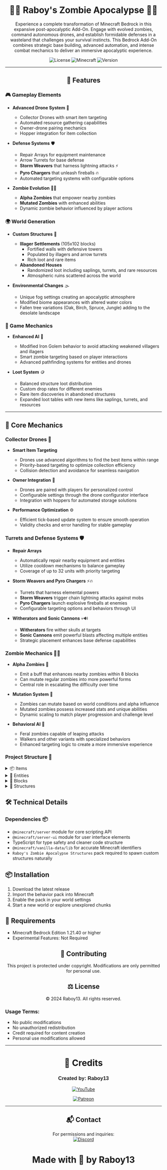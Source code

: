 <div align="center">

# 🧟‍♂️ **Raboy's Zombie Apocalypse** 🧟‍♀️

</div>

<div align="center">

Experience a complete transformation of Minecraft Bedrock in this expansive post-apocalyptic Add-On. Engage with evolved zombies, command autonomous drones, and establish formidable defenses in a wasteland that challenges your survival instincts. This Bedrock Add-On combines strategic base building, advanced automation, and intense combat mechanics to deliver an immersive apocalyptic experience.

![License](https://img.shields.io/badge/license-MIT-blue.svg) ![Minecraft](https://img.shields.io/badge/Minecraft-Bedrock-green.svg) ![Version](https://img.shields.io/badge/version-1.2.3-orange.svg)

---

## 🌟 Features
</div>

### 🎮 Gameplay Elements

- **Advanced Drone System** 🤖
  - Collector Drones with smart item targeting
  - Automated resource gathering capabilities
  - Owner-drone pairing mechanics
  - Hopper integration for item collection

- **Defense Systems** 🛡️
  - Repair Arrays for equipment maintenance
  - Arrow Turrets for base defense
  - **Storm Weavers** that harness lightning attacks ⚡
  - **Pyro Chargers** that unleash fireballs 🔥
  - Automated targeting systems with configurable options

- **Zombie Evolution** 🧟‍♂️
  - **Alpha Zombies** that empower nearby zombies
  - **Mutated Zombies** with enhanced abilities
  - Dynamic zombie behavior influenced by player actions

### 🌍 World Generation

- **Custom Structures** 🏰
  - **Illager Settlements** (105x102 blocks)
    - Fortified walls with defensive towers
    - Populated by illagers and arrow turrets
    - Rich loot and rare items
  - **Abandoned Houses**
    - Randomized loot including saplings, turrets, and rare resources
    - Atmospheric ruins scattered across the world

- **Environmental Changes** 🌫️
  - Unique fog settings creating an apocalyptic atmosphere
  - Modified biome appearances with altered water colors
  - Fallen tree variations (Oak, Birch, Spruce, Jungle) adding to the desolate landscape

### 🎯 Game Mechanics

- **Enhanced AI** 🧠
  - Modified Iron Golem behavior to avoid attacking weakened villagers and illagers
  - Smart zombie targeting based on player interactions
  - Advanced pathfinding systems for entities and drones

- **Loot System** 🪙
  - Balanced structure loot distribution
  - Custom drop rates for different enemies
  - Rare item discoveries in abandoned structures
  - Expanded loot tables with new items like saplings, turrets, and resources

---

## 🔧 Core Mechanics

### Collector Drones 🤖

- **Smart Item Targeting**
  - Drones use advanced algorithms to find the best items within range
  - Priority-based targeting to optimize collection efficiency
  - Collision detection and avoidance for seamless navigation

- **Owner Integration** 🤝
  - Drones are paired with players for personalized control
  - Configurable settings through the drone configurator interface
  - Integration with hoppers for automated storage solutions

- **Performance Optimization** ⚙️
  - Efficient tick-based update system to ensure smooth operation
  - Validity checks and error handling for stable gameplay

### Turrets and Defense Systems 🛡️

- **Repair Arrays**
  - Automatically repair nearby equipment and entities
  - Utilize cooldown mechanisms to balance gameplay
  - Coverage of up to 32 units with priority targeting

- **Storm Weavers and Pyro Chargers** ⚡🔥
  - Turrets that harness elemental powers
  - **Storm Weavers** trigger chain lightning attacks against mobs
  - **Pyro Chargers** launch explosive fireballs at enemies
  - Configurable targeting options and behaviors through UI

- **Witherators and Sonic Cannons** 💀🔊
  - **Witherators** fire wither skulls at targets
  - **Sonic Cannons** emit powerful blasts affecting multiple entities
  - Strategic placement enhances base defense capabilities

### Zombie Mechanics 🧟‍♂️

- **Alpha Zombies** 💪
  - Emit a buff that enhances nearby zombies within 8 blocks
  - Can mutate regular zombies into more powerful forms
  - Central role in escalating the difficulty over time

- **Mutation System** 🔬
  - Zombies can mutate based on world conditions and alpha influence
  - Mutated zombies possess increased stats and unique abilities
  - Dynamic scaling to match player progression and challenge level

- **Behavioral AI** 🧠
  - Feral zombies capable of leaping attacks
  - Walkers and other variants with specialized behaviors
  - Enhanced targeting logic to create a more immersive experience

### Project Structure 📁

<details>
    <summary>📦 Items</summary>

### **Collector Drone Remote** 🎮🔧
- *Description*: A device used to control and configure Collector Drones.
- *Usage*: Allows players to change drone settings and behaviors.

### **Drone Rotor** ⚙️🔄
- *Description*: A vital component for crafting Collector Drones.
- *Usage*: Used in the assembly of drone machinery.

### **Collector Drone Antenna** 📡✨
- *Description*: Enhances the signal reception of Collector Drones.
- *Usage*: Used in the assembly of Collector Drones for better performance.

### **Drone Generator** ⚡🔋
- *Description*: Powers the Collector Drones.
- *Usage*: Combined with other parts to create functional drones.

### **Turret Base** 🏰🔩
- *Description*: The foundational block required to place turrets.
- *Usage*: Must be placed before deploying any turret.

### **Arrow Turret Item** 🏹🎯
- *Description*: A defensive turret that shoots arrows at hostile mobs.
- *Usage*: Place on a Turret Base to activate.

### **Pyro Charger Item** 🔥💥
- *Description*: A turret that launches fireballs at enemies.
- *Usage*: Requires a Turret Base for deployment.

### **Sonic Cannon Item** 🎶🔊
- *Description*: Emits powerful sonic blasts affecting multiple foes.
- *Usage*: Set up on a Turret Base to defend areas.

### **Storm Weaver Item** ⚡🌩️
- *Description*: Turret that harnesses lightning to strike enemies.
- *Usage*: Activated when placed on a Turret Base.

### **Pulsar System Item** 💫🔄
- *Description*: Converts unwanted items into useful resources.
- *Usage*: Processes items within its pulse radius.

### **Repair Array Item** 🛠️🔧
- *Description*: Repairs damaged equipment and entities nearby.
- *Usage*: Place to maintain gear and defenses automatically.

### **Witherator Item** 💀⚔️
- *Description*: Fires wither skulls at zombies.
- *Usage*: Deployed on a Turret Base for advanced defense.

### **Drone Chassis** 🛠️🚁
- *Description*: The main structural component for building Collector Drones.
- *Usage*: Essential part in crafting Collector Drones.

### **Pyro Charger Machine** 🔥🏭
- *Description*: Pre-requisite component for crafting the Pyro Charger turret.
- *Usage*: Crafted first before assembling the final Pyro Charger.

### **Sonic Compressor** 🔊🔄
- *Description*: Core component required to build the Sonic Cannon turret.
- *Usage*: Needed to craft the final Sonic Cannon.

### **Electron Magnifier** ⚡🔍
- *Description*: A vital part for constructing the Storm Weaver turret.
- *Usage*: Used in crafting to enhance electrical energy focus.

### **Electron Channeler** 🔌🌐
- *Description*: Component that channels electrical energy for turrets.
- *Usage*: Required in crafting the Storm Weaver.

### **Emerald Rod** 💎🔗
- *Description*: A specialized rod used in advanced turret crafting.
- *Usage*: Part of the crafting recipe for the Repair Array.

### **Emerald Controller** 💎🕹️
- *Description*: Controls energy flow within certain turrets.
- *Usage*: Used when crafting the Repair Array.

### **Energy Director** ⚡📈
- *Description*: Directs and regulates energy in turret systems.
- *Usage*: Component in assembling the Repair Array.

### **Wither Core** 💀🔋
- *Description*: Essential component for creating the Witherator turret.
- *Usage*: Harnesses wither energy for powerful attacks.

### **Electron Reactor Core** ⚡🌀
- *Description*: Initial form of the reactor core needed for the Storm Weaver.
- *Usage*: Must be activated by lightning to become usable in crafting.

### **Active Electron Reactor Core** ⚡🔥
- *Description*: Activated reactor core for advanced crafting.
- *Usage*: Used to craft the Electron Magnifier after being struck by lightning.

</details>

<details>
    <summary>👾 Entities</summary>

## **Utility**

#### **Collector Drone** 🤖🔄
- *Description*: Autonomous drone that collects items and XP for the player.
- *Behavior*:
    - Smart targeting system for nearby items and XP orbs
    - Pathfinding with collision avoidance and smoothed rotation
    - Automatic capacity management (up to 16 items)
    - Delivery optimization to hoppers or players
- *Mechanics*:
    - Configurable using Collector Drone Remote for follow or collection mode
    - Owner-drone pairing system for security
    - Automated item sorting and delivery
    - Performance-optimized tick-based updates
- *Features*:
    - Auto-collect toggle for continuous operation
    - Delivery location selection (Player/Hopper)
    - Collection type selection (Items/XP)
    - Maximum of 3 drones per player
    - Built-in failure recovery system
    - Smooth movement and rotation interpolation

#### **Drone Hopper** 🚂📥
- *Description*: A minecart hopper paired with Collector Drones.
- *Functionality*: Receives items collected by drones.

## **Zombies**

#### **Alpha Zombie** 🧟‍♂️💪
- *Description*: An evolved zombie that empowers others.
- *Abilities*: Buffs nearby zombies and induces mutations.
- *Behavior*: Central to increasing game difficulty over time.

#### **Feral Zombie** 🧟‍♂️⚡
- *Description*: A swift zombie capable of leaping attacks.
- *Abilities*: Can leap towards players to close gaps quickly.

#### **Walker Zombie** 🧟‍♂️🚶‍♂️
- *Description*: The most common zombie variant serving as the base for others.
- *Abilities*: Enhanced health and damage compared to standard zombies.
- *Features*:
    - Improved pathfinding to track players more effectively.
    - Custom animations for a more immersive experience.

#### **Miner Zombie** 🧟‍♂️⛏️
- *Description*: A zombie that utilizes explosives against players.
- *Abilities*: Throws TNT to cause area damage.
- *Features*:
    - Capable of environmental destruction.
    - Higher durability and resistance.

#### **Spitter Zombie** 🧟‍♂️💧
- *Description*: A ranged attacker that spits acid at targets.
- *Abilities*: Fires acidic projectiles creating damaging puddles.
- *Features*:
    - Acid pools inflict ongoing damage.
    - Effective at weakening players from a distance.

#### **Zombie Villager** 🧟‍♀️🏡
- *Description*: Infected villagers that have turned into zombies.
- *Abilities*: Behaves like a zombie but may retain villager traits.
- *Features*:
    - Can be cured back into villagers.
    - May drop unique items upon defeat.

#### **Zombie Evoker** 🧟‍♂️🔮
- *Description*: A zombified illager retaining magical abilities.
- *Abilities*: Summons evocation fangs to attack.
- *Features*:
    - Uses spell-like attacks.
    - Significant threat due to magic.

#### **Zombie Pillager** 🧟‍♂️🏹
- *Description*: A zombified pillager wielding ranged weapons.
- *Abilities*: Attacks with crossbows from a distance.
- *Features*:
    - Combines zombie resilience with ranged attacks.
    - Enhanced stats over standard pillagers.

#### **Zombie Vindicator** 🧟‍♂️🛠️
- *Description*: A zombified vindicator with strong melee attacks.
- *Abilities*: Wields axes dealing high damage.
- *Features*:
    - Aggressive pursuit of players.
    - Powerful in close combat.

#### **Mutated Zombie** 🧟‍♂️🔬
- *Description*: A stronger variant of the standard zombie that appears starting day 60.
- *Abilities*: Enhanced stats and unique combat abilities.
- *Origins*: Created through random mutation chance or Alpha Zombie influence.
- *Variants*:
    - **Mutated Walker** 🚶‍♂️⚡: Faster movement and higher health.
    - **Mutated Miner** ⛏️💣: TNT throwing capability and increased durability.
    - **Mutated Feral** 🧟‍♂️🏃‍♂️: High-jump attacks and headbutt ability.
    - **Mutated Spitter** 🧟‍♂️💧🔮: Advanced ranged attacks with acidic projectiles that create larger acid puddles.
    - **Mutated Alpha** 🧟‍♂️🧬: Increased health (160), faster movement when attacking (170% speed), enhanced damage (12), and more potent buffs for nearby zombies.
- *Stats*:
    - **Attack Range**: 12 blocks (normal), 24 blocks (mutated)
    - **Acid Puddle Radius**: 3 blocks (normal), 5 blocks (mutated)
    - **Acid Damage**: 2 per tick + Poison I (normal), 4 per tick + Poison II (mutated)
- *Features*:
    - Distinctive red glowing eyes.
    - Increased XP drops.
    - Enhanced combat statistics.
- *Spawn Chances*:
    - **Easy**: 10% (25% during full moon)
    - **Normal**: 20% (40% during full moon)
    - **Hard**: 40% (60% during full moon)

## **Turrets**

#### **Arrow Turret** 🏹🔫
- *Description*: A defensive turret that shoots arrows at hostile mobs.
- *Behavior*:
    - Automatically targets and fires arrows at enemies within a 24-block radius.
    - Rotates smoothly to track and engage multiple targets.
- *Mechanics*:
    - Configurable targeting priority through the turret interface.
    - Rate of fire balanced to provide effective defense without overuse.
- *Features*:
    - Can be upgraded with different arrow types for varied damage effects.
    - Visual and audio cues indicate targeting and firing states.
- *Stats*:
    - **Effective Range**: 24 blocks
    - **Damage**: 10 per arrow
    - **Rate of Fire**: 1 arrow per second

#### **Pyro Charger** 🔥🔋
- *Description*: A turret that launches explosive fireballs at hostile entities.
- *Behavior*:
    - Automatically detects and targets enemies within a 24-block radius.
    - Fires fireballs that cause area damage and can ignite targets upon impact.
- *Mechanics*:
    - Includes an overheating system; continuous firing leads to overheating, triggering a cooldown period.
    - Configurable targeting options to prioritize specific enemy types.
    - Operates with a cooldown to balance its powerful attacks.
- *Features*:
    - Visual indicators display overheating and cooldown status.
    - Can be integrated with other defense systems for enhanced base protection.
- *Stats*:
    - **Effective Range**: 24 blocks
    - **Damage**: 15 (direct hit) plus fire damage over time
    - **Overheating Threshold**: Fires 10 shots before overheating
    - **Cooldown Time**: 15 seconds

#### **Repair Array** 🛠️🛡️
- *Description*: A defensive turret that autonomously repairs nearby turrets, drones, and player equipment to ensure continuous operational efficiency.
- *Behavior*:
    - Monitors a 32-block radius for damaged entities, including turrets, drones, and player gear.
    - Initiates automatic repairs on detected damage, prioritizing critical systems.
    - Operates only when placed on a turret base to function correctly.
- *Mechanics*:
    - Implements a cooldown system, allowing repairs every 2 seconds to balance performance.
    - Repairs up to 5 entities simultaneously within its effective range.
    - Differentiates repair amounts based on entity type:
        - Restores 4 damage points for turrets and drones.
        - Restores 2 damage points per piece for player equipment.
    - Prevents self-repair to avoid unintended behavior.
- *Features*:
    - Visual indicators display active repairs and cooldown status for easy monitoring.
    - Seamless integration with other defense systems and drone mechanics for comprehensive base management.
    - Configurable settings through the Repair Array interface, allowing players to customize repair priorities and behaviors.
- *Stats*:
    - **Detection Range**: 32 blocks
    - **Firing Range**: 32 blocks
    - **Rate of Fire**: Every 2 seconds
    - **Repair Capacity**: Repairs up to 5 entities simultaneously
    - **Repair Amount**:
        - **Turrets and Drones**: 4 damage points per repair cycle
        - **Player Equipment**: 2 damage points per piece per repair cycle

#### **Sonic Cannon** 🎶🔊
- *Description*: Emits powerful sonic pulses damaging multiple foes.
- *Behavior*:
    - Fires concentrated sonic waves that pierce through multiple targets.
    - Effective against groups due to its line-of-effect damage.
- *Mechanics*:
    - Requires a charging period before each shot, indicated by visual and audio cues.
    - Cannot fire continuously; must recharge between pulses.
    - Configurable to target specific enemy types or prioritize threats.
- *Features*:
    - Long-range capabilities with a maximum effective range of 48 blocks.
    - User interface allows for customization of targeting preferences.
    - Visual effects showcase charging and firing sequences.
- *Stats*:
    - **Effective Range**: 48 blocks
    - **Damage**: 20 per target hit
    - **Charge Time**: 5 seconds
    - **Cooldown Time**: 3 seconds

#### **Storm Weaver** 🌩️⚡
- *Description*: Strikes enemies with chain lightning attacks.
- *Behavior*:
    - Targets enemies and calls down lightning bolts to strike them.
    - Lightning can chain to nearby enemies within a certain radius.
- *Mechanics*:
    - Chance for lightning to propagate to additional targets (chain lightning effect).
    - More effective during storms, leveraging weather conditions.
    - Has a recharge period between strikes to prevent overuse.
- *Features*:
    - Configurable settings to prioritize enemy types.
    - Visual indicators for readiness and cooldown periods.
    - Can cause extra damage to specific enemy classes, like zombies.
- *Stats*:
    - **Effective Range**: 32 blocks
    - **Damage**: 10 per lightning strike
    - **Chain Lightning Radius**: 5 blocks
    - **Cooldown Time**: 7 seconds

#### **Pulsar System** 🌟🔄
- *Description*: A versatile turret system that converts unwanted items into useful resources.
- *Behavior*:
    - Continuously scans the surrounding area for items to process within its pulse radius.
    - Generates resource pulses that convert collected items into predefined resources.
- *Mechanics*:
    - Configurable pulse radius to control the area of effect.
    - Automatically manages item conversion based on priority settings.
    - Utilizes energy efficiently to optimize resource conversion rates.
- *Features*:
    - Integrated with Collector Drones for seamless item collection and conversion.
    - Visual indicators display active pulses and conversion status.
    - Customizable settings through the Pulsar System interface for tailored operations.
- *Stats*:
    - **Effective Pulse Radius**: 16 blocks
    - **Conversion Rate**: 5 items per pulse
    - **Energy Consumption**: 20 units per pulse
    - **Cooldown Time**: 2 seconds between pulses

#### **Witherator** 💀🔥
- *Description*: Fires wither skulls that inflict damage and apply wither effects to zombies.
- *Behavior*:
    - Automatically targets and launches wither skulls at zombies within its range.
    - Applies the wither effect, causing damage over time and weakening affected enemies.
- *Mechanics*:
    - Balances firing rate to provide consistent damage without rapid depletion of ammo.
    - Incorporates an overheating system; continuous firing leads to overheating, triggering a cooldown period.
    - Configurable targeting options to prioritize specific zombie types or threat levels.
- *Features*:
    - Visual indicators display overheating and cooldown statuses for effective management.
    - Can be integrated with other defense systems for enhanced base protection.
    - Supports ammo upgrades to increase firing rate or damage output.
- *Stats*:
    - **Effective Range**: 24 blocks
    - **Damage**: 12 per wither skull
    - **Wither Effect Duration**: 5 seconds
    - **Overheating Threshold**: Fires 15 shots before overheating
    - **Cooldown Time**: 20 seconds

</details>

<details>
    <summary>🧱 Blocks</summary>

- **Turret Base** 🏰
    - *Description*: The foundational block required for deploying all turret types.
    - *Functionality*: 
        - Serves as the primary mounting point for turrets.
        - Integrates with power sources and control systems.
    - *Design Enhancements*:
        - **Visual Indicators**: Glowing edges to indicate active status.
        - **Upgrade Slots**: Allows for modular enhancements like increased range or damage.
        - **Durability**: Enhanced resistance against explosions and environmental damage.

- **Electron Reactor Core** ⚡
    - *Description*: A critical power source for Storm Weaver turrets.
    - *Functionality*: 
        - Must be activated by lightning strikes to become operational.
        - Supplies energy to multiple connected turrets.
    - *Features*:
        - **Inactive State**:
            - No power output.
            - Visible storm energy particles.
        - **Activation Process**:
            - Transforms into Active Electron Reactor Core upon lightning strike.
            - Emits a surge of electrical energy upon activation.
        - **Crafting Requirements**:
            - Essential for assembling advanced Storm Weaver components.
        - **Design Enhancements**:
            - **Interactive UI**: Displays real-time energy levels and status.
            - **Cooling System**: Prevents overheating during prolonged use.

- **Active Electron Reactor Core** 🔋
    - *Description*: The energized form of the Electron Reactor Core, essential for advanced crafting.
    - *Functionality*: 
        - Powers high-tier Storm Weaver turrets and related components.
        - Provides sustained energy output for extended operations.
    - *Features*:
        - **Light Emission**: Emits light level 5, illuminating surrounding areas.
        - **Particle Effects**: Dynamic electrical particles enhance visual appeal.
        - **Explosion Resistance**: High resilience with a resistance rating of 200.
        - **Crafting Uses**:
            - Utilized in crafting Electron Magnifiers and other advanced devices.
        - **Design Enhancements**:
            - **Energy Pulse Animation**: Visual pulses indicating energy flow.
            - **Integration Points**: Multiple connectors for seamless integration with other blocks.

</details>

<details>
    <summary>🏢 Structures</summary>

- **Fallen Trees** 🌲
    - *Description*: Decorative blocks that enhance the post-apocalyptic aesthetic of the environment.
    - *Types*: Available in Oak, Birch, Spruce, and Jungle variations.
    - *Features*:
        - **Environmental Impact**: Adds depth and realism to the landscape.
        - **Interactive Elements**: Players can gather materials from fallen trees.
        - **Design Enhancements**:
            - **Decay States**: Different stages of decay for a more natural look.
            - **Dynamic Placement**: Randomized positioning to create varied terrains.

- **Abandoned Structures** 🏚️
    - *Description*: Lootable buildings strategically scattered throughout the world.
    - *Contents*:
        - **Loot Drops**: Includes saplings, turrets, rare resources, and exclusive items.
        - **Security Systems**: Some structures contain hidden defenses or traps.
        - **Design Enhancements**:
            - **Varied Architecture**: Different building styles to add diversity.
            - **Interactive Interiors**: Players can explore and interact with various elements inside.
            - **Spawn Points**: Potential spawn points for hostile entities to increase challenge.

</details>

## 🛠️ Technical Details

### Dependencies 📦

- `@minecraft/server` module for core scripting API
- `@minecraft/server-ui` module for user interface elements
- TypeScript for type safety and cleaner code structure
- `@minecraft/vanilla-data/lib` for accurate Minecraft identifiers
- `Raboy's Zombie Apocalypse Structures` pack required to spawn custom structures naturally

## 📦 Installation

1. Download the latest release
2. Import the behavior pack into Minecraft
3. Enable the pack in your world settings
4. Start a new world or explore unexplored chunks

## 🔧 Requirements

- Minecraft Bedrock Edition 1.21.40 or higher
- Experimental Features: Not Required

<div align="center">

## 🤝 Contributing

This project is protected under copyright. Modifications are only permitted for personal use.

## ⚖️ License
© 2024 Raboy13. All rights reserved.
<div align="left">

### Usage Terms:
- No public modifications
- No unauthorized redistribution
- Credit required for content creation
- Personal use modifications allowed

</div>

---
# 👥 Credits

### <span style="font-family: 'Minecraft', sans-serif;">**Created by:** Raboy13</span>

[![YouTube](https://img.shields.io/badge/YouTube-Subscribe%20-FF0000?style=for-the-badge&logo=youtube&logoColor=white)](https://youtube.com/raboy13)

[![Patreon](https://img.shields.io/badge/Patreon-Support%20Me-orange?style=for-the-badge&logo=patreon&logoColor=white)](https://www.patreon.com/c/Raboy13)

---
## 📬 Contact

For permissions and inquiries:  
[![Discord](https://img.shields.io/badge/Discord-7289DA?style=for-the-badge&logo=discord&logoColor=white)](https://discord.gg/yxbDH2YFbb) 

# Made with 💜 by Raboy13

</div>
